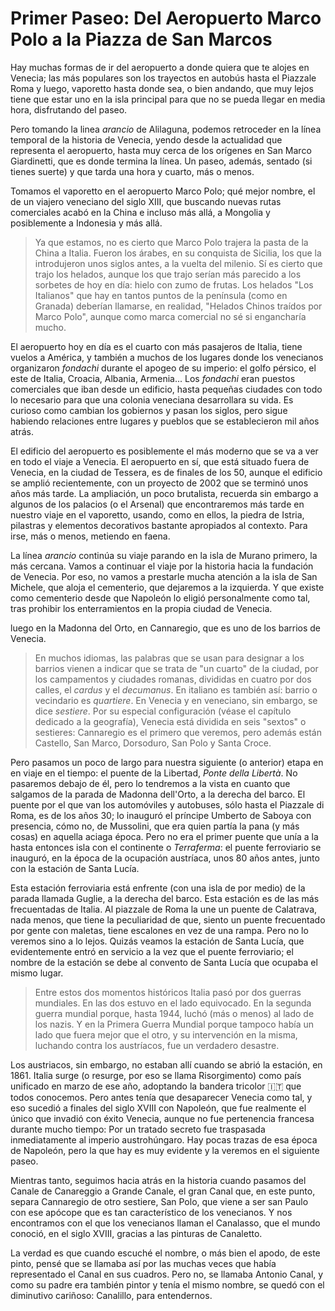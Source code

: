 # Primer Paseo: Del Aeropuerto Marco Polo a la Piazza de San Marcos

Hay muchas formas de ir del aeropuerto a donde quiera que te alojes en Venecia;
las más populares son los trayectos en autobús hasta el Piazzale Roma y luego,
vaporetto hasta donde sea, o bien andando, que muy lejos tiene que estar uno en
la isla principal para que no se pueda llegar en media hora, disfrutando del
paseo.

Pero tomando la linea *arancio* de Alilaguna, podemos retroceder en la línea
temporal de la historia de Venecia, yendo desde la actualidad que representa el
aeropuerto, hasta muy cerca de los orígenes en San Marco Giardinetti, que es
donde termina la línea. Un paseo, además, sentado (si tienes suerte) y que tarda
una hora y cuarto, más o menos.

Tomamos el vaporetto en el aeropuerto Marco Polo; qué mejor nombre, el de un
viajero veneciano del siglo XIII, que buscando nuevas rutas comerciales acabó en
la China e incluso más allá, a Mongolia y posiblemente a Indonesia y más
allá.

> Ya que estamos, no es cierto que Marco Polo trajera la pasta de la China a
> Italia. Fueron los árabes, en su conquista de Sicilia, los que la introdujeron
> unos siglos antes, a la vuelta del milenio. Sí es cierto que trajo los
> helados, aunque los que trajo serían más parecido a los sorbetes de hoy en
> día: hielo con zumo de frutas. Los helados "Los Italianos" que hay en tantos
> puntos de la península (como en Granada) deberían llamarse, en realidad,
> "Helados Chinos traídos por Marco Polo", aunque como marca comercial no sé si
> engancharía mucho.

El aeropuerto hoy en día es el cuarto con más pasajeros de Italia, tiene
vuelos a América, y también a muchos de los lugares donde los venecianos
organizaron *fondachi* durante el apogeo de su imperio: el golfo pérsico, el
este de Italia, Croacia, Albania, Armenia... Los *fondachi* eran puestos
comerciales que iban desde un edificio, hasta pequeñas ciudades con todo lo
necesario para que una colonia veneciana desarrollara su vida. Es curioso como
cambian los gobiernos y pasan los siglos, pero sigue habiendo relaciones entre
lugares y pueblos que se establecieron mil años atrás.

El edificio del aeropuerto es posiblemente el más moderno que se va a ver en
todo el viaje a Venecia. El aeropuerto en sí, que está situado fuera de Venecia,
en la ciudad de Tessera, es de finales de los 50, aunque el edificio se amplió
recientemente, con un proyecto de 2002 que se terminó unos años más tarde. La
ampliación, un poco brutalista, recuerda sin embargo a algunos de los palacios
(o el Arsenal) que encontraremos más tarde en nuestro viaje en el vaporetto,
usando, como en ellos, la piedra de Istria, pilastras y elementos decorativos
bastante apropiados al contexto. Para irse, más o menos, metiendo en faena.

La línea *arancio* continúa su viaje parando en la isla de Murano primero, la
más cercana. Vamos a continuar el viaje por la historia hacia la fundación de Venecia. Por eso, no vamos a prestarle mucha atención a la isla de San Michele, que aloja el cementerio, que dejaremos a la izquierda. Y que existe como cementerio desde que Napoleón lo eligió personalmente como tal, tras prohibir los enterramientos en la propia ciudad de Venecia.

luego en la Madonna del Orto, en Cannaregio, que es uno de los
barrios de Venecia.

> En muchos idiomas, las palabras que se usan para designar a los barrios vienen
> a indicar que se trata de "un cuarto" de la ciudad, por los campamentos y
> ciudades romanas, divididas en cuatro por dos calles, el *cardus* y el
> *decumanus*. En italiano es también así: barrio o vecindario es
> *quartiere*. En Venecia y en veneciano, sin embargo, se dice *sestiere*. Por
> su especial configuración (véase el capítulo dedicado a la geografía), Venecia
> está dividida en seis "sextos" o sestieres: Cannaregio es el primero que
> veremos, pero además están Castello, San Marco, Dorsoduro, San Polo y Santa
> Croce.

Pero pasamos un poco de largo para nuestra siguiente (o anterior) etapa en en
viaje en el tiempo: el puente de la Libertad, *Ponte della Libertà*. No
pasaremos debajo de él, pero lo tendremos a la vista en cuanto que salgamos de
la parada de Madonna dell'Orto, a la derecha del barco. El puente por el que van
los automóviles y autobuses, sólo hasta el Piazzale di Roma, es de los años 30;
lo inauguró el príncipe Umberto de Saboya con presencia, cómo no, de Mussolini,
que era quien partía la pana (y más cosas) en aquella aciaga época. Pero no era
el primer puente que unía a la hasta entonces isla con el continente o
*Terraferma*: el puente ferroviario se inauguró, en la época de la ocupación
austríaca, unos 80 años antes, junto con la estación de Santa Lucía.

Esta estación ferroviaria está enfrente (con una isla de por medio) de la parada llamada Guglie, a la
derecha del barco. Esta estación es de las más frecuentadas de Italia. Al
piazzale de Roma la une un puente de Calatrava, nada menos, que tiene la
peculiaridad de que, siento un puente frecuentado por gente con maletas, tiene
escalones en vez de una rampa. Pero no lo veremos sino a lo lejos. Quizás veamos
la estación de Santa Lucía, que evidentemente entró en servicio a la vez que el
puente ferroviario; el nombre de la estación se debe al convento de Santa Lucía
que ocupaba el mismo lugar.

> Entre estos dos momentos históricos Italia pasó por dos guerras mundiales. En las dos estuvo en el lado equivocado. En la segunda guerra mundial porque, hasta 1944, luchó (más o menos) al lado de los nazis. Y en la Primera Guerra Mundial porque tampoco había un lado que fuera mejor que el otro, y su intervención en la misma, luchando contra los austríacos, fue un verdadero desastre.

Los austriacos, sin embargo, no estaban allí cuando se abrió la estación,
en 1861. Italia surge (o resurge, por eso se llama Risorgimento) como país unificado en marzo de ese año, adoptando la
bandera tricolor 🇮🇹 que todos conocemos. Pero antes tenía que desaparecer Venecia como tal, y eso sucedió a finales del siglo XVIII con Napoleón, que fue realmente el único que invadió con éxito Venecia, aunque no fue pertenencia francesa durante mucho tiempo: Por un tratado secreto fue traspasada inmediatamente al imperio austrohúngaro. Hay pocas trazas de esa época de Napoleón, pero la que hay es muy evidente y la veremos en el siguiente paseo.

Mientras tanto, seguimos hacia atrás en la historia cuando pasamos del Canale de Canareggio a Grande Canale, el gran Canal que, en este punto, separa Cannaregio de otro sestiere, San Polo, que viene a ser san Paulo con ese apócope que es tan característico de los venecianos. Y nos encontramos con el que los venecianos llaman el Canalasso, que el mundo conoció, en el siglo XVIII, gracias a las pinturas de Canaletto.

La verdad es que cuando escuché el nombre, o más bien el apodo, de este pinto, pensé que se llamaba así por las muchas veces que había representado el Canal en sus cuadros. Pero no, se llamaba Antonio Canal, y como su padre era también pintor y tenía el mismo nombre, se quedó con el diminutivo cariñoso: Canalillo, para entendernos.


